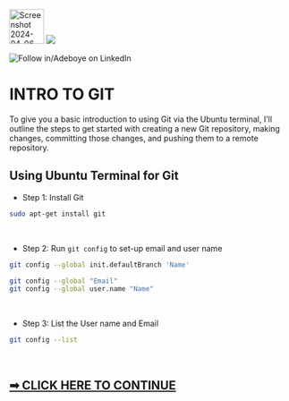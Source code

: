 <img width="62" alt="Screenshot 2024-04-06 022623" src="https://github.com/fadarboye/Intro-To-Git/assets/130584349/4878512e-0d52-4bc9-ade5-ec2700a59a6c">
<a href="https://www.linkedin.com/in/adeboye-famurewa-700b9426/"><img src="https://img.shields.io/badge/LinkedIn-0077B5?style=for-the-badge&logo=linkedin&logoColor=white"></a> 

![](https://img.shields.io/badge/Follow%20%ad-1.4k-blue?logo=linkedin&style=social "Follow in/Adeboye on LinkedIn") 


# INTRO TO GIT


To give you a basic introduction to using Git via the Ubuntu terminal, I'll outline the steps to get started with creating a new Git repository, making changes, committing those changes, and pushing them to a remote repository.


## Using Ubuntu Terminal for Git

- Step 1: Install Git

```sh
sudo apt-get install git
```
<br/>

- Step 2: Run `git config` to set-up email and user name

```sh
git config --global init.defaultBranch 'Name'
```

```sh
git config --global "Email"
git config --global user.name "Name"
```

<br/>


- Step 3: List the User name and Email

```sh
git config --list
```

<br/>

## [➡ CLICK HERE TO CONTINUE](https://github.com/fadarboye/Intro-To-Git/blob/main/PAGE%202.md#using-ubuntu-terminal-for-git)
